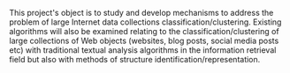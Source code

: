 This project's object is to study and develop mechanisms to address the problem of large Internet data collections classification/clustering. Existing algorithms will also be examined relating to the classification/clustering of large collections of Web objects (websites, blog posts, social media posts etc) with traditional textual analysis algorithms in the information retrieval field but also with methods of structure identification/representation.  
